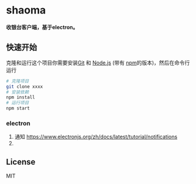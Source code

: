 # shaoma

**收银台客户端，基于electron。**

## 快速开始

克隆和运行这个项目你需要安装[Git](https://git-scm.com) 和 [Node.js](https://nodejs.org/en/download/) (带有 [npm](http://npmjs.com)的版本)，然后在命令行运行

```bash
# 克隆项目
git clone xxxx
# 安装依赖
npm install
# 运行项目
npm start
```

### electron
1. 通知 https://www.electronjs.org/zh/docs/latest/tutorial/notifications
2. 

## License

MIT

